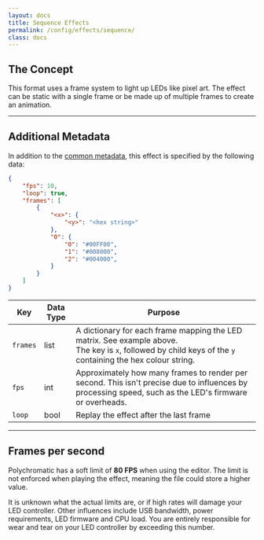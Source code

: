 ```yaml
---
layout: docs
title: Sequence Effects
permalink: /config/effects/sequence/
class: docs
---
```


## The Concept

This format uses a frame system to light up LEDs like pixel art.
The effect can be static with a single frame or be made up of multiple frames
to create an animation.

<!--
Images, videos and GIF files can be imported to be converted into blocky
pixels. The playback speed and whether the effect loops can be adjusted too.
-->

---

## Additional Metadata

In addition to the [common metadata](../#common-metadata), this effect is
specified by the following data:

```json
{
    "fps": 10,
    "loop": true,
    "frames": [
        {
            "<x>": {
                "<y>": "<hex string>"
            },
            "0": {
                "0": "#00FF00",
                "1": "#008000",
                "2": "#004000",
            }
        }
    ]
}
```

| Key           | Data Type | Purpose                                       |
| ------------- | --------- | --------------------------------------------- |
| `frames`      | list      | A dictionary for each frame mapping the LED matrix. See example above. <br> The key is `x`, followed by child keys of the `y` containing the hex colour string.
| `fps`         | int       | Approximately how many frames to render per second. This isn't precise due to influences by processing speed, such as the LED's firmware or overheads.
| `loop`        | bool      | Replay the effect after the last frame

---

## Frames per second

Polychromatic has a soft limit of **80 FPS** when using the editor.
The limit is not enforced when playing the effect, meaning the file could
store a higher value.

It is unknown what the actual limits are, or if high rates will damage your LED controller.
Other influences include USB bandwidth, power requirements, LED firmware and CPU load.
You are entirely responsible for wear and tear on your LED controller by
exceeding this number.
